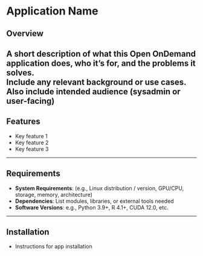 # Application Name

## Overview
A short description of what this Open OnDemand application does, who it’s for, and the problems it solves.  
Include any relevant background or use cases.
Also include intended audience (sysadmin or user-facing)
---

## Features
- Key feature 1
- Key feature 2
- Key feature 3
---

## Requirements
- **System Requirements**: (e.g., Linux distribution / version, GPU/CPU, storage, memory, architecture)
- **Dependencies**: List modules, libraries, or external tools needed
- **Software Versions**: e.g., Python 3.9+, R 4.1+, CUDA 12.0, etc.

---

## Installation
- Instructions for app installation
